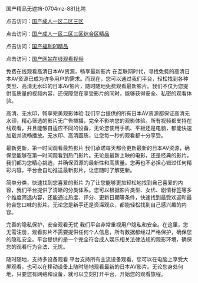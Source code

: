 

国产精品无遮挡-0704mz-881比鸭


点击访问：<a href="https://tfda.pages.dev/">国产成人一区二区三区</a>

点击访问：<a href="https://bsdf-5f5.pages.dev/">国产成人一区二区三区综合区精品</a>

点击访问：<a href="https://bered.pages.dev/">国产福利91精品</a>

点击访问：<a href="https://cfad.pages.dev/">国产网站在线观看视频</a>



免费在线观看高清日本AV资源，畅享最新影片
在互联网时代，寻找免费的高清日本AV资源已成为许多用户的需求。而现在，您可以通过我们平台，轻松找到各种类型、高清无水印的日本AV影片，随时随地免费观看最新影片。我们不仅为您提供高质量的视频内容，还保障您在享受影片的同时，能够获得安全、私密的观看体验。

高清、无水印，畅享完美观影体验
我们平台提供的所有日本AV资源都保证高清无水印，精心筛选的影片无广告插播，完全不影响您的观影体验。所有视频都支持在线观看，并且能够自适应不同的设备，无论您使用手机、平板还是电脑，都能快速加载并流畅播放。无水印、高清画质，让您每一秒的观看都十分享受。

最新更新，第一时间观看最热影片
我们承诺每天都会更新最新的日本AV资源，确保您能够在第一时间观看到热门影片。无论是最新上映的电影，还是经典的影片，我们都为您精心挑选，并确保资源的最新性和高质量。您再也不必担心错过任何精彩内容，平台会自动推送最新影片，让您随时了解更新。

简单分类，快速找到您喜爱的影片
为了让您能够更加轻松地找到自己喜爱的内容，我们平台提供了清晰的分类体系。您可以根据影片类型、女优、剧情标签等多个维度筛选内容，还能通过热度、评分、更新日期等条件，快速找到最受欢迎和最符合您口味的影片。无论您是新手还是资深观众，都能轻松找到自己感兴趣的内容。

完善的隐私保护，安全观看无忧
我们平台非常重视用户隐私和安全。在这里，您无需注册，观看影片不需要提供任何个人信息，所有数据都经过严格保护，确保您的隐私安全。平台提供的是一个完全符合成人娱乐相关法律法规的观影环境，确保您的观看行为合法、无忧。

随时随地，支持多设备观看
平台支持所有主流设备观看，您可以在电脑上享受大屏观看，也可以在移动设备上随时随地观看最新的日本AV影片。无论您身处何地，只要您有网络和设备，就可以立刻打开平台，开始您的观看旅程。







<span style="display:none;">[Canonical link](  ）</span>
